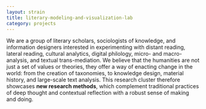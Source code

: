 ```yaml
---
layout: strain
title: literary-modeling-and-visualization-lab
category: projects
---
```


<!-- A 75-100 word paragraph describing the motivation behind these projects -->

We are a group of literary scholars, sociologists of knowledge, and
information designers interested in experimenting with distant reading,
lateral reading, cultural analytics, digital philology, micro- and
macro-analysis, and textual trans-mediation. We believe that the humanities
are not just a set of values or theories, they offer a way of enacting change
in the world: from the creation of taxonomies, to knowledge design, material
history, and large-scale text analysis. This research cluster therefore
showcases **new research methods**, which complement traditional practices of
deep thought and contextual reflection with a robust sense of making and
doing.

